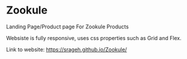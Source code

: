 # Zookule

Landing Page/Product page For Zookule Products

Websiste is fully responsive, uses css properties such as Grid and Flex.

Link to website:
https://srageh.github.io/Zookule/